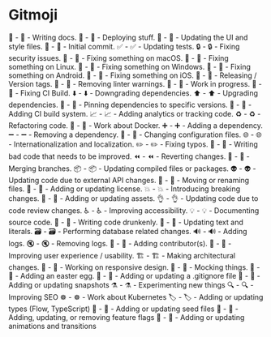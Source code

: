 # Gitmoji

📝 - :pencil: - Writing docs.
🚀 - :rocket: - Deploying stuff.
💄 - :lipstick: - Updating the UI and style files.
🎉 - :tada: - Initial commit.
✅ - :white_check_mark: - Updating tests.
🔒 - :lock: - Fixing security issues.
🍎 - :apple: - Fixing something on macOS.
🐧 - :penguin: - Fixing something on Linux.
🏁 - :checkered_flag: - Fixing something on Windows.
🤖 - :robot: - Fixing something on Android.
🍏 - :green_apple: - Fixing something on iOS.
🔖 - :bookmark: - Releasing / Version tags.
🚨 - :rotating_light: - Removing linter warnings.
🚧 - :construction: - Work in progress.
💚 - :green_heart: - Fixing CI Build.
⬇️ - :arrow_down: - Downgrading dependencies.
⬆️ - :arrow_up: - Upgrading dependencies.
📌 - :pushpin: - Pinning dependencies to specific versions.
👷 - :construction_worker: - Adding CI build system.
📈 - :chart_with_upwards_trend: - Adding analytics or tracking code.
♻️ - :recycle: - Refactoring code.
🐳 - :whale: - Work about Docker.
➕ - :heavy_plus_sign: - Adding a dependency.
➖ - :heavy_minus_sign: - Removing a dependency.
🔧 - :wrench: - Changing configuration files.
🌐 - :globe_with_meridians: - Internationalization and localization.
✏️ - :pencil2: - Fixing typos.
💩 - :poop: - Writing bad code that needs to be improved.
⏪ - :rewind: - Reverting changes.
🔀 - :twisted_rightwards_arrows: - Merging branches.
📦 - :package: - Updating compiled files or packages.
👽 - :alien: - Updating code due to external API changes.
🚚 - :truck: - Moving or renaming files.
📄 - :page_facing_up: - Adding or updating license.
💥 - :boom: - Introducing breaking changes.
🍱 - :bento: - Adding or updating assets.
👌 - :ok_hand: - Updating code due to code review changes.
♿️ - :wheelchair: - Improving accessibility.
💡 - :bulb: - Documenting source code.
🍻 - :beers: - Writing code drunkenly.
💬 - :speech_balloon: - Updating text and literals.
🗃 - :card_file_box: - Performing database related changes.
🔊 - :loud_sound: - Adding logs.
🔇 - :mute: - Removing logs.
👥 - :busts_in_silhouette: - Adding contributor(s).
🚸 - :children_crossing: - Improving user experience / usability.
🏗 - :building_construction: - Making architectural changes.
📱 - :iphone: - Working on responsive design.
🤡 - :clown_face: - Mocking things.
🥚 - :egg: - Adding an easter egg.
🙈 - :see_no_evil: - Adding or updating a .gitignore file
📸 - :camera_flash: - Adding or updating snapshots
⚗ - :alembic: - Experimenting new things
🔍 - :mag: - Improving SEO
☸️ - :wheel_of_dharma: - Work about Kubernetes
🏷️ - :label: - Adding or updating types (Flow, TypeScript)
🌱 - :seedling: - Adding or updating seed files
🚩 - :triangular_flag_on_post: - Adding, updating, or removing feature flags
💫 - :dizzy: - Adding or updating animations and transitions

